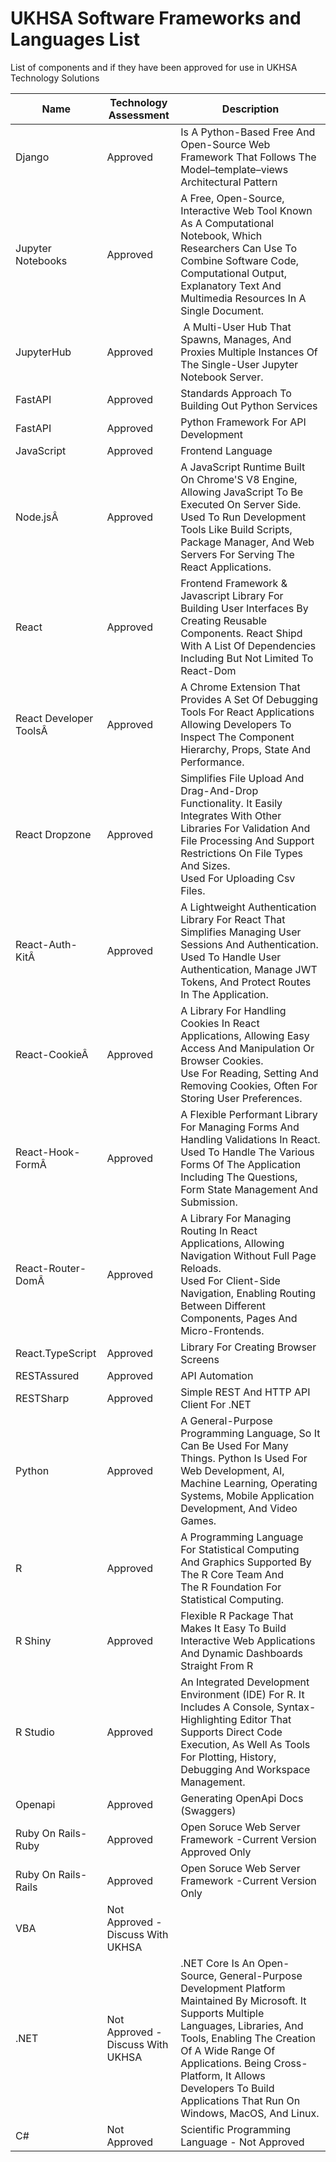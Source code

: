 # **UKHSA Software Frameworks and Languages List**

List of components and if they have been approved for use in UKHSA Technology Solutions
                                                                                                    

| **Name**                                                                                | **Technology Assessment**         | **Description**                                                                                                                                                                                                                                                                                                |
|-----------------------------------------------------------------------------------------|-----------------------------------|-----------------------------------------------------------------------------------------------------------------------------------------------------------|
| Django                                                                                  | Approved                          | Is A Python-Based Free And Open-Source Web Framework That Follows The Model–template–views Architectural Pattern                                                                                                                                                                                                |   |
| Jupyter Notebooks                                                                       | Approved                          | A Free, Open-Source, Interactive Web Tool Known As A Computational Notebook, Which Researchers Can Use To Combine Software Code, Computational Output, Explanatory Text And Multimedia Resources In A Single Document.                                                                                          |   |
| JupyterHub                                                                              | Approved                          |  A Multi-User Hub That Spawns, Manages, And Proxies Multiple Instances Of The Single-User Jupyter Notebook Server.                                                                                                                                                                                              |   |
| FastAPI                                                                                 | Approved                          | Standards Approach To Building Out Python Services                                                                                                                                                                                                                                                              |   |
| FastAPI                                                                                 | Approved                          | Python Framework For API Development                                                                                                                                                                                                                                                                            |   |
| JavaScript                                                                              | Approved                          | Frontend Language                                                                                                                                                                                                                                                                                               |   |
| Node.jsÂ                                                                                | Approved                          | A JavaScript Runtime Built On Chrome'S V8 Engine, Allowing JavaScript To Be Executed On Server Side.<br>Used To Run Development Tools Like Build Scripts, Package Manager, And Web Servers For Serving The React Applications.                                                                                  |   |
| React                                                                                   | Approved                          | Frontend Framework & Javascript Library For Building User Interfaces By Creating Reusable Components. React Shipd With A List Of Dependencies Including But Not Limited To React-Dom                                                                                                                            |   |
| React Developer ToolsÂ                                                                  | Approved                          | A Chrome Extension That Provides A Set Of Debugging Tools For React Applications Allowing Developers To Inspect The Component Hierarchy, Props, State And Performance.                                                                                                                                          |   |
| React Dropzone                                                                          | Approved                          | Simplifies File Upload And Drag-And-Drop Functionality. It Easily Integrates With Other Libraries For Validation And File Processing And Support Restrictions On File Types And Sizes.<br>Used For Uploading Csv Files.                                                                                         |   |
| React-Auth-KitÂ                                                                         | Approved                          | A Lightweight Authentication Library For React That Simplifies Managing User Sessions And Authentication.<br>Used To Handle User Authentication, Manage JWT Tokens, And Protect Routes In The Application.                                                                                                      |   |
| React-CookieÂ                                                                           | Approved                          | A Library For Handling Cookies In React Applications, Allowing Easy Access And Manipulation Or Browser Cookies.<br>Use For Reading, Setting And Removing Cookies, Often For Storing User Preferences.                                                                                                           |   |
| React-Hook-FormÂ                                                                        | Approved                          | A Flexible Performant Library For Managing Forms And Handling Validations In React.<br>Used To Handle The Various Forms Of The Application Including The Questions, Form State Management And Submission.                                                                                                       |   |
| React-Router-DomÂ                                                                       | Approved                          | A Library For Managing Routing In React Applications, Allowing Navigation Without Full Page Reloads.<br>Used For Client-Side Navigation, Enabling Routing Between Different Components, Pages And Micro-Frontends.                                                                                              |   |
| React.TypeScript                                                                        | Approved                          | Library For Creating Browser Screens                                                                                                                                                                                                                                                                            |   |
| RESTAssured                                                                             | Approved                          | API Automation                                                                                                                                                                                                                                                                                                  |   |
| RESTSharp                                                                               | Approved                          | Simple REST And HTTP API Client For .NET                                                                                                                                                                                                                                                                        |   |
| Python                                                                                  | Approved                          | A General-Purpose Programming Language, So It Can Be Used For Many Things. Python Is Used For Web Development, AI, Machine Learning, Operating Systems, Mobile Application Development, And Video Games.                                                                                                        |   |
| R                                                                                       | Approved                          | A Programming Language For Statistical Computing And Graphics Supported By The R Core Team And The R Foundation For Statistical Computing.                                                                                                                                                                      |   |
| R Shiny                                                                                 | Approved                          | Flexible R Package That Makes It Easy To Build Interactive Web Applications And Dynamic Dashboards Straight From R                                                                                                                                                                                              |   |
| R Studio                                                                                | Approved                          | An Integrated Development Environment (IDE) For R. It Includes A Console, Syntax-Highlighting Editor That Supports Direct Code Execution, As Well As Tools For Plotting, History, Debugging And Workspace Management.                                                                                           |   |
| Openapi                                                                                 | Approved                          | Generating OpenApi Docs (Swaggers)                                                                                                                                                                                                                                                                              |   |
| Ruby On Rails- Ruby                                                                     | Approved                          | Open Soruce Web Server Framework -Current Version Approved Only                                                                                                                                                                                                                                                 |   |
| Ruby On Rails- Rails                                                                    | Approved                          | Open Soruce Web Server Framework -Current Version Only                                                                                                                                                                                                                                                          |   |
| VBA                                                                                     | Not Approved - Discuss With UKHSA |                                                                                                                                                                                                                                                                                                                 |   |
| .NET                                                                                    | Not Approved - Discuss With UKHSA | .NET Core Is An Open-Source, General-Purpose Development Platform Maintained By Microsoft. It Supports Multiple Languages, Libraries, And Tools, Enabling The Creation Of A Wide Range Of Applications. Being Cross-Platform, It Allows Developers To Build Applications That Run On Windows, MacOS, And Linux. |   |
| C#                                                                                      | Not Approved                      | Scientific Programming Language - Not Approved                                                                                                                                                                                                                                                                  |   |
